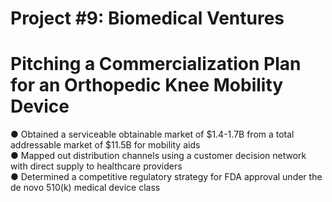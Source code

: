 # Project #9: Biomedical Ventures
# Pitching a Commercialization Plan for an Orthopedic Knee Mobility Device

● Obtained a serviceable obtainable market of $1.4-1.7B from a total addressable market of $11.5B for mobility aids          
● Mapped out distribution channels using a customer decision network with direct supply to healthcare providers          
● Determined a competitive regulatory strategy for FDA approval under the de novo 510(k) medical device class          
